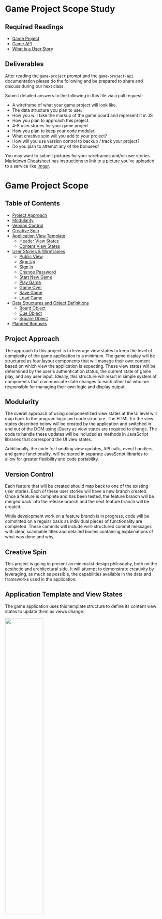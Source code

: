 # Game Project Scope Study

## Required Readings

-   [Game Project](https://github.com/ga-wdi-boston/game-project)
-   [Game API](https://github.com/ga-wdi-boston/game-project-api)
-   [What is a User Story](https://www.mountaingoatsoftware.com/agile/user-stories)

## Deliverables

After reading the `game-project` prompt and the `game-project-api` documentation
please do the following and be prepared to share and discuss during our next
class.

Submit detailed answers to the following in this file via a pull request:

-   A wireframe of what your game project will look like.
-   The data structure you plan to use.
-   How you will take the markup of the game board and represent it in JS
-   How you plan to approach this project.
-   4-8 user stories for your game project.
-   How you plan to keep your code modular.
-   What creative spin will you add to your project?
-   How will you use version control to backup / track your project?
-   Do you plan to attempt any of the bonuses?

You may want to submit pictures for your wireframes and/or user stories.
[Markdown Cheatsheet](https://github.com/adam-p/markdown-here/wiki/Markdown-Cheatsheet)
has instructions to link to a picture you've uploaded to a service like [Imgur](http://imgur.com/).

# Game Project Scope

## Table of Contents
- [Project Approach](#project-approach)
- [Modularity](#modularity)
- [Version Control](#version-control)
- [Creative Spin](#creative-spin)
- [Application View Template](#application-template-and-view-states)
  - [Header View States](#header-view-states)
  - [Content View States](#content-view-states)
- [User Stories & Wireframes](#user-stories-and-wireframes)
  - [Public View](#1-public-view)
  - [Sign Up](#2-sign-up)
  - [Sign In](#3-sign-in)
  - [Change Password](#4-change-password)
  - [Start New Game](#5-start-new-game)
  - [Play Game](#6-play-game)
  - [Game Over](#7-game-over)
  - [Save Game](#8-save-game)
  - [Load Game](#9-load-game)
- [Data Structures and Object Definitions](#data-structures-and-object-definitions)
  - [Board Object](#board-object)
  - [Cue Object](#cue-object)
  - [Square Object](#square-object)
- [Planned Bonuses](#planned-bonuses)


## Project Approach

The approach to this project is to leverage view states to keep the level of complexity of the game application to a minimum. The game display will be structured as four layout components that will manage their own content based on which view the application is expecting. These view states will be determined by the user's authentication status, the current state of game play, and any user input. Ideally, this structure will result in simple system of components that communicate state changes to each other but who are responsible for managing their own logic and display output.

## Modularity

The overall approach of using componentized view states at the UI level will map back to the program logic and code structure. The HTML for the view states described below will be created by the application and switched in and out of the DOM using jQuery as view states are required to change. The code to handle these updates will be included as methods in JavaScript libraries that correspond the UI view states.

Additionally, the code for handling view updates, API calls, event handlers, and game functionality, will be stored in separate JavaScript libraries to allow for greater flexibility and code portability.

## Version Control

Each feature that will be created should map back to one of the existing user stories. Each of these user stories will have a new branch created. Once a feature is complete and has been tested, the feature branch will be merged back into the release branch and the next feature branch will be created.

While development work on a feature branch is in progress, code will be committed on a regular basis as individual pieces of functionality are completed. These commits will include well-structured commit messages with clear, scannable titles and detailed bodies containing explainations of what was done and why.

## Creative Spin

This project is going to present an minimalist design philosophy, both on the aesthetic and architectural side. It will attempt to demonstrate creativity by leveraging, as much as possible, the capabilities available in the data and frameworks used in the application.

## Application Template and View States
The game application uses this template structure to define its content view states to update them as views change.

<a href="https://s3.amazonaws.com/pliddy-ga/tic-tac-toe/wireframes/00-template.png" target="_blank"><img src="https://s3.amazonaws.com/pliddy-ga/tic-tac-toe/wireframes/00-template.png" width="50%"></a>

The template consists of four elements:
- **Header:** conent depends on authentication state of the user
- **Content:** fixed size area for showing game play and dialog boxes for user input
- **Message:** element for showing game messages to the player(s)
- **Footer:** static footer containing copyright information


### Header View States
The header has two view states, _public_ or _private,_ depending on whether the user has been authenticated.


#### Public Header View State
* _**Link:**_ sign up
* _**Link:**_ sign in


#### Private Header View State
* _**Brand Title:**_ "tic tac toe”
* _**Menu:**_ User (email) Dropdown
    * _**Link:**_ save game (only active in live game)
    * _**Link:**_ load game
    * _**Link:**_ change password
    * _**Link:**_ sign out


### Content View States
The main square in application display can contain
- _**Grid:**_ displays a 3x3 grid for game play views or to look like the game board for static views
- _**Form:**_ displays a box the size of the 3x3 grid containing form inputs


#### Content View State: Splash Screen
* _**Layout:**_ 3x3 board grid
* _**Content:**_ Characters for “tic tac toe” in grid


#### Content View State: Sign up
* _**Layout:**_ form
* _**Inputs:**_ email, password, and confirm password
* _**Links:**_ submit and cancel


#### Content View State: Sign in
* _**Layout:**_ : form
* _**Inputs:**_ email and password
* _**Links:**_ submit and cancel


#### Content View State: Change Password
* _**Layout:**_ form
* _**Inputs:**_ password and confirm password
* _**Links:**_ submit and cancel


#### Content View State: Start Game
* _**Layout:**_ 3x3 board grid
* _**Links:**_ start game


#### Content View State: Play Game
* _**Layout:**_ 3x3 board grid
* _**Squares:**_
    * _**Link:**_ clickable square as blank button before select
    * _**Output:**_ static display of “X” or “O” after select


#### Content View State: Game Over
* _**Layout:**_ 3x3 board grid
* _**Link:**_ play again

#### Content View State: Load Game
* _**Layout:**_ form
* _**List:**_ saved games
* _**Link:**_ load
* _**Link:**_ cancel

## User Stories and Wireframes

### 1. Public View
As a unauthenticated user, I want to access a public view so that I can create an account or sign in.
- **User:** unauthenticated
- **View:** Public
- **Header View State:** Public
- **Content View State:** Splash Screen
- **Message:** inactive
- **Footer:** static
- **activeGame:** false

<a href="https://s3.amazonaws.com/pliddy-ga/tic-tac-toe/wireframes/01-public.png" target="_blank" ><img src="https://s3.amazonaws.com/pliddy-ga/tic-tac-toe/wireframes/01-public.png" width="50%"></a>

### 2. Sign Up
As a new user, I want to be able to create an account so that I can sign in and play the game.
- **User:** unauthenticated
- **View:** Sign up
- **Header View State:** Public with “sign up” active
- **Content View State:** Sign up
- **Message:** inactive
- **Footer:** static
- **activeGame:** false

<a href="https://s3.amazonaws.com/pliddy-ga/tic-tac-toe/wireframes/02-sign-up.png" target="_blank" ><img src="https://s3.amazonaws.com/pliddy-ga/tic-tac-toe/wireframes/02-sign-up.png" width="50%"></a>

### 3. Sign In
As an existing user, I want to be able to sign in so that I can play the game.
- **User:** unauthenticated
- **View:** Sign In
- **Header View State:** Public with “sign in” active
- **Content View State:** Sign In
- **Message:** display success/error messages
- **Footer:** static
- **activeGame:** false

<a href="https://s3.amazonaws.com/pliddy-ga/tic-tac-toe/wireframes/03-sign-in.png" target="_blank" ><img src="https://s3.amazonaws.com/pliddy-ga/tic-tac-toe/wireframes/03-sign-in.png" width="50%"></a>

### 4. Change Password
As an authenticated user, I want to change my password so that I can keep my account secure.
- **User:** unauthenticated
- **View:** Change Password
- **Header View State:** Private
- **Content View State:** Change Password
- **Message:** display success/error messages
- **Footer:** static
- **activeGame:** true or false

<a href="https://s3.amazonaws.com/pliddy-ga/tic-tac-toe/wireframes/04-change-password.png" target="_blank" ><img src="https://s3.amazonaws.com/pliddy-ga/tic-tac-toe/wireframes/04-change-password.png" width="50%"></a>

### 5. Start New Game
As an authenticated user, I want to start a new game so that I can begin playing.
- **User:** authenticated
- **View:** Start Game
- **Header View State:** Private
- **Content View State:** Start Game
- **Message:** inactive
- **Footer:** static
- **activeGame:** false

<a href="https://s3.amazonaws.com/pliddy-ga/tic-tac-toe/wireframes/05-start-game.png" target="_blank" ><img src="https://s3.amazonaws.com/pliddy-ga/tic-tac-toe/wireframes/05-start-game.png" width="50%"></a>

### 6. Play Game
As player, I want to make a move so the game can determine if that move changes the outcome of the game (active, win, lose, tie, draw).
- **User:** authenticated
- **View:** Play Game
- **Header View State:** Private
- **Content View State:** Play Game
- **Message:** display game play messages
- **Footer:** static
- **activeGame:** true

<a href="https://s3.amazonaws.com/pliddy-ga/tic-tac-toe/wireframes/06-play-game.png" target="_blank" ><img src="https://s3.amazonaws.com/pliddy-ga/tic-tac-toe/wireframes/06-play-game.png" width="50%"></a>


### 7. Game Over
As a player, I want to see when the game is over so that I can learn who won and see how many games I have won.
- **User:** authenticated
- **View:** Game Over
- **Header View State:** Private
- **Content View State:** Game Over
- **Message:** display game status messages
- **Footer:** static
- **activeGame:** false

<a href="https://s3.amazonaws.com/pliddy-ga/tic-tac-toe/wireframes/07-game-over.png" target="_blank" ><img src="https://s3.amazonaws.com/pliddy-ga/tic-tac-toe/wireframes/07-game-over.png" width="50%"></a>

### 8. Save Game
As a player, I want to be able to save my current game so that I can continue playing later.
- **User:** authenticated
- **View:** Game Play
- **Header View State:** Private
- **Content View State:** Game Play
- **Message:** display confirmation/error message
- **Footer:** static
- **activeGame:** true

<a href="https://s3.amazonaws.com/pliddy-ga/tic-tac-toe/wireframes/08-save-game.png" target="_blank" ><img src="https://s3.amazonaws.com/pliddy-ga/tic-tac-toe/wireframes/08-save-game.png" width="50%"></a>

### 9. Load Game
As a returning player, I want to be able to load one of my saved games so that i can continue playing.
- **User:** authenticated
- **View:** Game Start or Game Over
- **Header View State:** Private
- **Content View State:** Load Game
- **Message:** display game confirmation/error messages
- **Footer:** static
- **activeGame:** false

<a href="https://s3.amazonaws.com/pliddy-ga/tic-tac-toe/wireframes/09-load-game.png" target="_blank" ><img src="https://s3.amazonaws.com/pliddy-ga/tic-tac-toe/wireframes/09-load-game.png" width="50%"></a>

## Data Structures and Object Definitions
The following data structures define how the game will handle the `board`, `squares` on the board, and data structures called `cues` that monitor three squares in a row and determine f the status of the game as a result of the values of those squares.

### Board Object
A **Board** object is the primary data structure representing the game play environment.

#### Attributes
* _**squares[ ]:**_ an array of nine Square object representing the game board
* _**cues[ ]:**_ an array of eight Cue objects representing 3 rows, 3 columns, and 2 diagonals

#### Methods
* _**select( ):**_ the game updates itself when a selection is made
* _**draw( ):**_ the game updates its view and its squares to display the current game state
* _**checkWin( ):**_ the game checks to see if the last move has resulted in a win for that player
* _**reset( ):**_ resets the game back to default (ready to play new game)


### Cue Object
A **Cue** object represents a structure consisting of three sequential squares of the game board. If all three square values are identical, a player has won the game.

#### Attributes
* _**id:**_ astring identifying cue [ ‘row1', ‘row2', ‘row3', ‘col1', ‘col2', ‘col3', ‘dia1', ‘dia2’ ]
* _**squares[ ]:**_ an array of three Square objects

#### Methods
* _**checkWin( ):**_ compares the values in all three squares; returns:
    * 1 if all values are 'X’
    * -1 if all values are 'O’,
    * 0 if all values are not “X” or “O"

### Square Object
A **Square** object represents one of the squares on the game board.

#### Attributes
* _**cell:**_ which cell number is represented by this square (0-9)
* _**value:**_ null (default) | 'X' | ‘O’

#### Methods
* _**select( ):**_ the square sets its value to “X” or “O"
* _**draw( ):**_ the square updates its display to “X” or “O” and disables click input for future turns
* _**reset( ):**_ resets the square back to default (ready to play new game)

## Planned Bonuses

Once the basic requirements of the game project are complete, I plan to:
- Improve the overall visual experience of the game by leveraging Bootstrap for its out-of-the-box styling and interactivity and experiment with CSS animations to give the game smooth transitions between view state updates.
- Allow two players to play against each other from different devices
- Allow for a live player to play against the computer without requiring a complex rules engine
